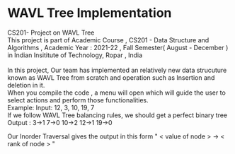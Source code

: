 # WAVL Tree Implementation
CS201- Project on WAVL Tree <br />
This project is part of Academic Course , CS201 - Data Structure and Algorithms , Academic Year : 2021-22 , Fall Semester( August - December ) in Indian Insititute of Technology, Ropar , India
<br />  
In this project, Our team has implemented an relatively new data strucuture known as WAVL Tree from scratch and operation such as Insertion and deletion in it.
<br/> 
When you compile the code , a menu will open which will guide the user to select actions and perform those functionalities.  
Example:
Input: 12, 3, 10, 19, 7  
If we follow WAVL Tree balancing rules,  we should get a perfect binary tree    
Output : 3->1 7->0 10->2 12->1 19->0

Our Inorder Traversal gives the output in this form  " < value of node > -> < rank of node > "

